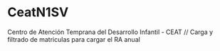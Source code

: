 # CeatN1SV
Centro de Atención Temprana del Desarrollo Infantil - CEAT   // Carga y filtrado de matriculas para cargar el RA anual
